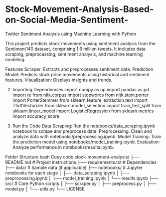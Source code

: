 # Stock-Movement-Analysis-Based-on-Social-Media-Sentiment-
Twitter Sentiment Analysis using Machine Learning with Python

This project predicts stock movements using sentiment analysis from the Sentiment140 dataset, comprising 1.6 million tweets. It includes data scraping, preprocessing, sentiment analysis, and machine learning modeling.

Features
Scraper: Extracts and preprocesses sentiment data.
Prediction Model: Predicts stock price movements using historical and sentiment features.
Visualization: Displays insights and trends.





2. Importing Dependencies
import numpy as np
import pandas as pd
import re
from nltk.corpus import stopwords
from nltk.stem.porter import PorterStemmer
from sklearn.feature_extraction.text import TfidfVectorizer
from sklearn.model_selection import train_test_split
from sklearn.linear_model import LogisticRegression
from sklearn.metrics import accuracy_score


3. Run the Code
Data Scraping: Run the notebooks/data_scraping.ipynb notebook to scrape and preprocess data.
Preprocessing: Clean and analyze data with notebooks/preprocessing.ipynb.
Model Training: Train the prediction model using notebooks/model_training.ipynb.
Evaluation: Analyze performance in notebooks/results.ipynb.

Folder Structure
bash
Copy code
stock-movement-analysis/
├── README.md                # Project instructions
├── requirements.txt         # Dependencies
├── data/                    # Sample data (if applicable)
├── notebooks/               # Jupyter notebooks for each stage
│   ├── data_scraping.ipynb
│   ├── preprocessing.ipynb
│   ├── model_training.ipynb
│   └── results.ipynb
├── src/                     # Core Python scripts
│   ├── scraper.py
│   ├── preprocess.py
│   ├── model.py
│   └── utils.py
└── LICENSE           
